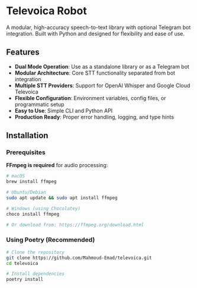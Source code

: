 # Televoica Robot

A modular, high-accuracy speech-to-text library with optional Telegram bot integration. Built with Python and designed for flexibility and ease of use.

## Features

- **Dual Mode Operation**: Use as a standalone library or as a Telegram bot
- **Modular Architecture**: Core STT functionality separated from bot integration
- **Multiple STT Providers**: Support for OpenAI Whisper and Google Cloud Televoica
- **Flexible Configuration**: Environment variables, config files, or programmatic setup
- **Easy to Use**: Simple CLI and Python API
- **Production Ready**: Proper error handling, logging, and type hints

## Installation

### Prerequisites

**FFmpeg is required** for audio processing:

```bash
# macOS
brew install ffmpeg

# Ubuntu/Debian
sudo apt update && sudo apt install ffmpeg

# Windows (using Chocolatey)
choco install ffmpeg

# Or download from: https://ffmpeg.org/download.html
```

### Using Poetry (Recommended)

```bash
# Clone the repository
git clone https://github.com/Mahmoud-Emad/televoica.git
cd televoica

# Install dependencies
poetry install
```
